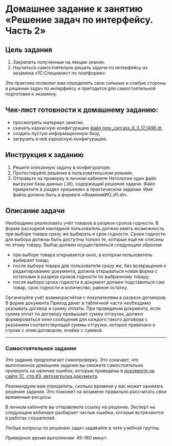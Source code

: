 # Домашнее задание к занятию «Решение задач по интерфейсу. Часть 2»

## Цель задания

1. Закрепить полученные на лекции знания.
2. Научиться самостоятельно решать задачи по интерфейсу из экзамена «1С:Специалист по платформе».

Эта практика позволит вам определить свои сильные и слабые стороны в решении задач по интерфейсу и пригодится для самостоятельной подготовки к экзамену.

## Чек-лист готовности к домашнему заданию:

- просмотреть материал занятия,
- скачать каркасную конфигурацию [файл new_carcass_8_3_17_1496.dt](https://github.com/Bofh82/onec-mid-homeworks/blob/main/OCPS/new_carcass_8_3_17_1496.dt),
- создать пустую информационную базу,
- загрузить в неё каркасную конфигурацию.

## Инструкция к заданию

1. Решите описанную задачу в конфигураторе.
2. Протестируйте решение в пользовательском режиме.
3. Отправьте на проверку в личном кабинете Нетологии один файл выгрузки базы данных (.dt), содержащий решение задачи. Файл прикрепите в раздел «решение» в практическом задании. Имя файла должно быть в формате «ФамилияИО_И1.dt».

## Описание задачи

Необходимо реализовать учёт товаров в разрезе сроков годности. В форме расходной накладной пользователь должен иметь возможность при выборе товара сразу же выбирать и срок годности. Сроки годности для выбора должны быть доступны только те, которые ещё не списаны по этому товару. Выбор должен осуществляться следующим образом:
- при выборе товара открывается окно, в котором пользователь выбирает товар;
- после выбора товара для пользователя сразу же, без возвращения к редактированию документа, должна открываться новая форма с остатками в разрезе сроков годности по выбранному товару;
- после выбора срока годности в документ должен подставиться сам товар, срок годности и количество, равное остатку.

Организуйте учёт взаиморасчётов с покупателями в разрезе договоров. В форме документа Приход денег в табличной части необходимо указывать договор и сумму оплаты. При проведении документа, если сумма оплат по договору превышает сумму отгрузок, должно формироваться окно сообщения для каждого такого договора с указанием соответствующей суммы отгрузки, которое привязано к строке с этим договором, ячейке с суммой.

------

### Самостоятельное задание

Это задание предполагает самопроверку. Это означает, что выполненное домашнее задание вы сможете самостоятельно проверить на наличие ошибок, которые приведены в [документе на сайте 1С, стр.#3, автозагрузка документа](https://static.1c.ru/rus/partners/training/files/ATT83PL.rtf?356jhteyner67j340).

Рекомендуем вам определить, сколько времени у вас может занимать решение задания. Это поможет на экзамене правильно рассчитать свои временные ресурсы.

В личном кабинете вы отправляете ссылку на решение. Эксперт на следующем вебинаре разбирает частые ошибки, которые встречаются в работах слушателей.

Любые вопросы по решению задач задавайте в чате учебной группы.

*Примерное время выполнения: 45–180 минут*.

